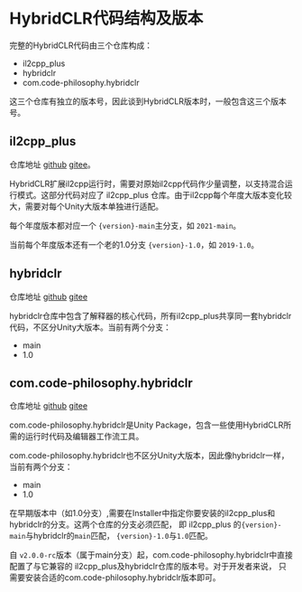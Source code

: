 # HybridCLR代码结构及版本

完整的HybridCLR代码由三个仓库构成：

- il2cpp_plus
- hybridclr
- com.code-philosophy.hybridclr


这三个仓库有独立的版本号，因此谈到HybridCLR版本时，一般包含这三个版本号。

## il2cpp_plus

仓库地址 [github](https://github.com/focus-creative-games/il2cpp_plus) [gitee](https://gitee.com/focus-creative-games/il2cpp_plus)。


HybridCLR扩展il2cpp运行时，需要对原始il2cpp代码作少量调整，以支持混合运行模式。这部分代码对应了 il2cpp_plus 仓库。由于il2cpp每个年度大版本变化较大，需要对每个Unity大版本单独进行适配。

每个年度版本都对应一个 `{version}-main`主分支，如 `2021-main`。

当前每个年度版本还有一个老的1.0分支 `{version}-1.0`，如 `2019-1.0`。

## hybridclr


仓库地址 [github](https://github.com/focus-creative-games/hybridclr) [gitee](https://gitee.com/focus-creative-games/hybridclr) 

hybridclr仓库中包含了解释器的核心代码，所有il2cpp_plus共享同一套hybridclr代码，不区分Unity大版本。当前有两个分支：

- main
- 1.0

## com.code-philosophy.hybridclr

仓库地址 [github](https://github.com/focus-creative-games/hybridclr_unity) [gitee](https://gitee.com/focus-creative-games/hybridclr_unity)

com.code-philosophy.hybridclr是Unity Package，包含一些使用HybridCLR所需的运行时代码及编辑器工作流工具。

com.code-philosophy.hybridclr也不区分Unity大版本，因此像hybridclr一样，当前有两个分支：

- main
- 1.0

在早期版本中（如1.0分支）,需要在Installer中指定你要安装的il2cpp_plus和hybridclr的分支。这两个仓库的分支必须匹配，
即 il2cpp_plus 的`{version}-main`与hybridclr的`main`匹配， `{version}-1.0`与`1.0`匹配。

自 `v2.0.0-rc`版本（属于main分支）起，com.code-philosophy.hybridclr中直接配置了与它兼容的 il2cpp_plus及hybridclr仓库的版本号。对于开发者来说，
只需要安装合适的com.code-philosophy.hybridclr版本即可。